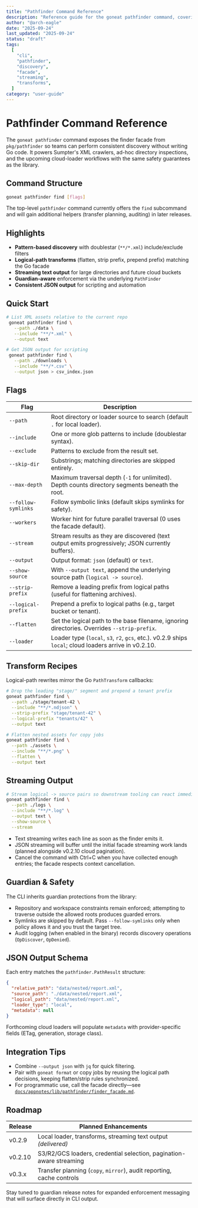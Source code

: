 ```yaml
---
title: "Pathfinder Command Reference"
description: "Reference guide for the goneat pathfinder command, covering discovery workflows, transforms, and streaming output"
author: "@arch-eagle"
date: "2025-09-24"
last_updated: "2025-09-24"
status: "draft"
tags:
  [
    "cli",
    "pathfinder",
    "discovery",
    "facade",
    "streaming",
    "transforms",
  ]
category: "user-guide"
---
```


# Pathfinder Command Reference

The `goneat pathfinder` command exposes the finder facade from `pkg/pathfinder` so teams can perform consistent discovery without writing Go code. It powers Sumpter's XML crawlers, ad-hoc directory inspections, and the upcoming cloud-loader workflows with the same safety guarantees as the library.

## Command Structure

```bash
goneat pathfinder find [flags]
```

The top-level `pathfinder` command currently offers the `find` subcommand and will gain additional helpers (transfer planning, auditing) in later releases.

## Highlights

- **Pattern-based discovery** with doublestar (`**/*.xml`) include/exclude filters
- **Logical-path transforms** (flatten, strip prefix, prepend prefix) matching the Go facade
- **Streaming text output** for large directories and future cloud buckets
- **Guardian-aware** enforcement via the underlying `PathFinder`
- **Consistent JSON output** for scripting and automation

## Quick Start

```bash
# List XML assets relative to the current repo
 goneat pathfinder find \
   --path ./data \
   --include "**/*.xml" \
   --output text

# Get JSON output for scripting
 goneat pathfinder find \
   --path ./downloads \
   --include "**/*.csv" \
   --output json > csv_index.json
```

## Flags

| Flag | Description |
|------|-------------|
| `--path` | Root directory or loader source to search (default `.` for local loader). |
| `--include` | One or more glob patterns to include (doublestar syntax). |
| `--exclude` | Patterns to exclude from the result set. |
| `--skip-dir` | Substrings; matching directories are skipped entirely. |
| `--max-depth` | Maximum traversal depth (`-1` for unlimited). Depth counts directory segments beneath the root. |
| `--follow-symlinks` | Follow symbolic links (default skips symlinks for safety). |
| `--workers` | Worker hint for future parallel traversal (0 uses the facade default). |
| `--stream` | Stream results as they are discovered (text output emits progressively; JSON currently buffers). |
| `--output` | Output format: `json` (default) or `text`. |
| `--show-source` | With `--output text`, append the underlying source path (`logical -> source`). |
| `--strip-prefix` | Remove a leading prefix from logical paths (useful for flattening archives). |
| `--logical-prefix` | Prepend a prefix to logical paths (e.g., target bucket or tenant). |
| `--flatten` | Set the logical path to the base filename, ignoring directories. Overrides `--strip-prefix`. |
| `--loader` | Loader type (`local`, `s3`, `r2`, `gcs`, etc.). v0.2.9 ships `local`; cloud loaders arrive in v0.2.10. |

## Transform Recipes

Logical-path rewrites mirror the Go `PathTransform` callbacks:

```bash
# Drop the leading "stage/" segment and prepend a tenant prefix
goneat pathfinder find \
  --path ./stage/tenant-42 \
  --include "**/*.ndjson" \
  --strip-prefix "stage/tenant-42" \
  --logical-prefix "tenants/42" \
  --output text

# Flatten nested assets for copy jobs
goneat pathfinder find \
  --path ./assets \
  --include "**/*.png" \
  --flatten \
  --output text
```

## Streaming Output

```bash
# Stream logical -> source pairs so downstream tooling can react immediately
goneat pathfinder find \
  --path ./logs \
  --include "**/*.log" \
  --output text \
  --show-source \
  --stream
```

- Text streaming writes each line as soon as the finder emits it.
- JSON streaming will buffer until the initial facade streaming work lands (planned alongside v0.2.10 cloud pagination).
- Cancel the command with Ctrl+C when you have collected enough entries; the facade respects context cancellation.

## Guardian & Safety

The CLI inherits guardian protections from the library:

- Repository and workspace constraints remain enforced; attempting to traverse outside the allowed roots produces guarded errors.
- Symlinks are skipped by default. Pass `--follow-symlinks` only when policy allows it and you trust the target tree.
- Audit logging (when enabled in the binary) records discovery operations (`OpDiscover`, `OpDenied`).

## JSON Output Schema

Each entry matches the `pathfinder.PathResult` structure:

```json
{
  "relative_path": "data/nested/report.xml",
  "source_path": "./data/nested/report.xml",
  "logical_path": "data/nested/report.xml",
  "loader_type": "local",
  "metadata": null
}
```

Forthcoming cloud loaders will populate `metadata` with provider-specific fields (ETag, generation, storage class).

## Integration Tips

- Combine `--output json` with `jq` for quick filtering.
- Pair with `goneat format` or copy jobs by reusing the logical path decisions, keeping flatten/strip rules synchronized.
- For programmatic use, call the facade directly—see [`docs/appnotes/lib/pathfinder/finder_facade.md`](../../../appnotes/lib/pathfinder/finder_facade.md).

## Roadmap

| Release | Planned Enhancements |
|---------|----------------------|
| v0.2.9  | Local loader, transforms, streaming text output *(delivered)* |
| v0.2.10 | S3/R2/GCS loaders, credential selection, pagination-aware streaming |
| v0.3.x  | Transfer planning (`copy`, `mirror`), audit reporting, cache controls |

Stay tuned to guardian release notes for expanded enforcement messaging that will surface directly in CLI output.
